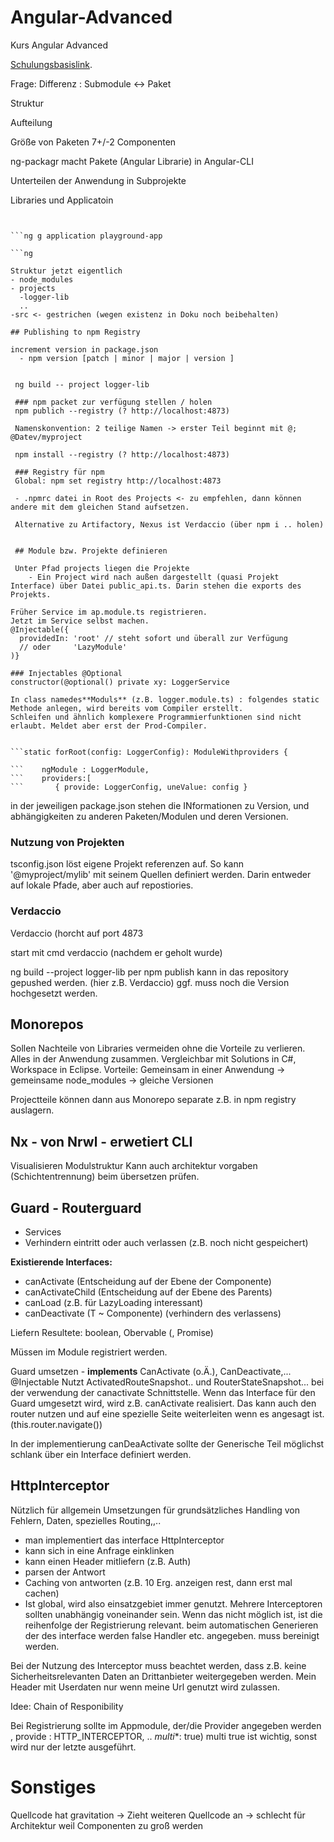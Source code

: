 # Angular-Advanced
Kurs Angular Advanced

[Schulungsbasislink](https://tinyurl.com/yyogjpjp).

Frage: 
Differenz : Submodule <-> Paket
<link routerlink  ??

## Struktur
Aufteilung

Größe von Paketen 7+/-2 Componenten

ng-packagr macht Pakete (Angular Librarie) in Angular-CLI

Unterteilen der Anwendung in Subprojekte

Libraries und Applicatoin

```ng new lib-prject
```
```cd lib-project
```
```ng g library logger-lib
```ng g application playground-app
```
```ng serve --projekt playground-pp
```ng 

Struktur jetzt eigentlich 
- node_modules
- projects
  -logger-lib
  ..
-src <- gestrichen (wegen existenz in Doku noch beibehalten)

## Publishing to npm Registry

increment version in package.json
  - npm version [patch | minor | major | version ]
 
 
 ng build -- project logger-lib
 
 ### npm packet zur verfügung stellen / holen
 npm publich --registry (? http://localhost:4873)
 
 Namenskonvention: 2 teilige Namen -> erster Teil beginnt mit @; @Datev/myproject
 
 npm install --registry (? http://localhost:4873)
 
 ### Registry für npm
 Global: npm set registry http://localhost:4873  
 
 - .npmrc datei in Root des Projects <- zu empfehlen, dann können andere mit dem gleichen Stand aufsetzen.
 
 Alternative zu Artifactory, Nexus ist Verdaccio (über npm i .. holen)
 
 
 ## Module bzw. Projekte definieren
 
 Unter Pfad projects liegen die Projekte
    - Ein Project wird nach außen dargestellt (quasi Projekt Interface) über Datei public_api.ts. Darin stehen die exports des Projekts.

Früher Service im ap.module.ts registrieren.
Jetzt im Service selbst machen.
@Injectable({
  providedIn: 'root' // steht sofort und überall zur Verfügung 
  // oder     'LazyModule'
)}

### Injectables @Optional
constructor(@optional() private xy: LoggerService

In class namedes**Moduls** (z.B. logger.module.ts) : folgendes static Methode anlegen, wird bereits vom Compiler erstellt. 
Schleifen und ähnlich komplexere Programmierfunktionen sind nicht erlaubt. Meldet aber erst der Prod-Compiler.


```static forRoot(config: LoggerConfig): ModuleWithproviders {
```
```  return 
```    ngModule : LoggerModule,
```    providers:[
```       { provide: LoggerConfig, uneValue: config }
```

in der jeweiligen package.json stehen die INformationen zu Version, und abhängigkeiten zu anderen Paketen/Modulen und deren Versionen.

### Nutzung von Projekten

tsconfig.json löst eigene Projekt referenzen auf. So kann '@myproject/mylib' mit seinem Quellen definiert werden.
Darin entweder auf lokale Pfade, aber auch auf repostiories.

### Verdaccio
Verdaccio (horcht auf port 4873

start mit cmd verdaccio (nachdem er geholt wurde)

ng build --project logger-lib
per npm publish kann in das repository gepushed werden. (hier z.B. Verdaccio)
ggf. muss noch die Version hochgesetzt werden.

## Monorepos
Sollen Nachteile von Libraries vermeiden ohne die Vorteile zu verlieren.
Alles in der Anwendung zusammen. 
Vergleichbar mit Solutions in C#, Workspace in Eclipse.
Vorteile: Gemeinsam in einer Anwendung -> gemeinsame node_modules -> gleiche Versionen

Projectteile können dann aus Monorepo separate z.B. in npm registry auslagern.

## Nx - von Nrwl - erwetiert CLI
Visualisieren Modulstruktur
Kann auch architektur vorgaben (Schichtentrennung) beim übersetzen prüfen.

## Guard - Routerguard
- Services 
- Verhindern eintritt oder auch verlassen (z.B. noch nicht gespeichert)

**Existierende Interfaces:**
- canActivate (Entscheidung auf der Ebene der Componente)
- canActivateChild (Entscheidung auf der Ebene des Parents)
- canLoad (z.B. für LazyLoading interessant)
- canDeactivate<T> (T ~ Componente) (verhindern des verlassens)

Liefern Resultete: boolean, Obervable<boolean> (, Promise<boolean>)
  
Müssen im Module registriert werden. 

Guard umsetzen - **implements** CanActivate (o.Ä.), CanDeactivate,...
@Injectable
Nutzt ActivatedRouteSnapshot.. und RouterStateSnapshot... bei der verwendung der canactivate Schnittstelle.
Wenn das Interface für den Guard umgesetzt wird, wird z.B. canActivate realisiert. Das kann auch den router nutzen und auf eine spezielle Seite weiterleiten wenn es angesagt ist. (this.router.navigate())

In der implementierung canDeaActivate<T> sollte der Generische Teil möglichst schlank über ein Interface definiert werden.

## HttpInterceptor

Nützlich für allgemein Umsetzungen für grundsätzliches Handling von Fehlern, Daten, spezielles Routing,,..

- man implementiert das interface HttpInterceptor
- kann sich in eine Anfrage einklinken 
- kann einen Header mitliefern (z.B. Auth)
- parsen der Antwort
- Caching von antworten (z.B. 10 Erg. anzeigen rest, dann erst mal cachen)
- Ist global, wird also einsatzgebiet immer genutzt. Mehrere Interceptoren sollten unabhängig voneinander sein. Wenn das nicht möglich ist, ist die reihenfolge der Registrierung relevant.
beim automatischen Generieren der des interface werden false Handler etc. angegeben. muss bereinigt werden.

Bei der Nutzung des Interceptor muss beachtet werden, dass z.B. keine Sicherheitsrelevanten Daten an Drittanbieter weitergegeben werden.
Mein Header mit Userdaten nur wenn meine Url genutzt wird zulassen.

Idee: Chain of Responibility

Bei Registrierung sollte im Appmodule, der/die Provider angegeben werden , provide : HTTP_INTERCEPTOR, .. *multi**: true)
multi true ist wichtig, sonst wird nur der letzte ausgeführt.

## 

# Sonstiges
Quellcode hat gravitation -> Zieht weiteren Quellcode an -> schlecht für Architektur weil Componenten zu groß werden

